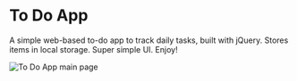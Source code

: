 To Do App
=========

A simple web-based to-do app to track daily tasks, built with jQuery.  Stores items in local storage.  Super simple UI.  Enjoy!

![To Do App main page](/todo/mockups/todo.png?raw=true "ToDo App")
